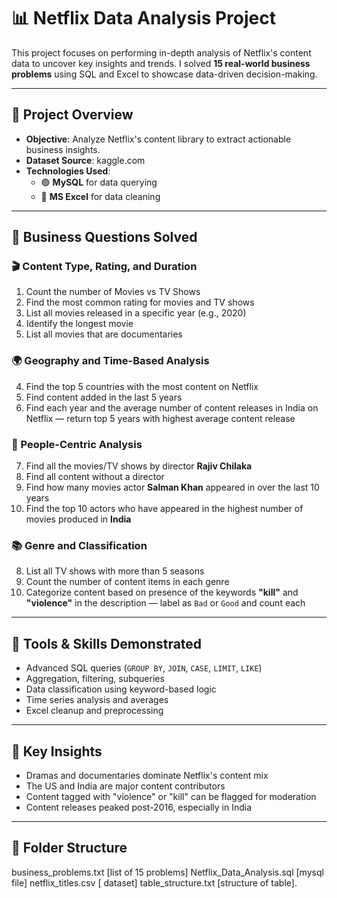 # 📊 Netflix Data Analysis Project

This project focuses on performing in-depth analysis of Netflix's content data to uncover key insights and trends. I solved **15 real-world business problems** using SQL and Excel to showcase data-driven decision-making.

---

## 📌 Project Overview

- **Objective**: Analyze Netflix's content library to extract actionable business insights.
- **Dataset Source**: kaggle.com
- **Technologies Used**:  
  - 🟢 **MySQL** for data querying  
  - 📘 **MS Excel** for data cleaning 

---

## 💼 Business Questions Solved

### 🎬 Content Type, Rating, and Duration
1. Count the number of Movies vs TV Shows  
2. Find the most common rating for movies and TV shows  
3. List all movies released in a specific year (e.g., 2020)  
5. Identify the longest movie  
11. List all movies that are documentaries  

### 🌍 Geography and Time-Based Analysis
4. Find the top 5 countries with the most content on Netflix  
6. Find content added in the last 5 years  
10. Find each year and the average number of content releases in India on Netflix — return top 5 years with highest average content release  

### 🎥 People-Centric Analysis
7. Find all the movies/TV shows by director **Rajiv Chilaka**  
12. Find all content without a director  
13. Find how many movies actor **Salman Khan** appeared in over the last 10 years  
14. Find the top 10 actors who have appeared in the highest number of movies produced in **India**

### 📚 Genre and Classification
8. List all TV shows with more than 5 seasons  
9. Count the number of content items in each genre  
15. Categorize content based on presence of the keywords **"kill"** and **"violence"** in the description — label as `Bad` or `Good` and count each

---

## 🔧 Tools & Skills Demonstrated

- Advanced SQL queries (`GROUP BY`, `JOIN`, `CASE`, `LIMIT`, `LIKE`)
- Aggregation, filtering, subqueries
- Data classification using keyword-based logic
- Time series analysis and averages
- Excel cleanup and preprocessing

---

## 🧠 Key Insights

- Dramas and documentaries dominate Netflix's content mix  
- The US and India are major content contributors  
- Content tagged with "violence" or "kill" can be flagged for moderation  
- Content releases peaked post-2016, especially in India

---

## 📁 Folder Structure
business_problems.txt [list of 15 problems]
Netflix_Data_Analysis.sql [mysql file]
netflix_titles.csv [ dataset]
table_structure.txt [structure of table].



